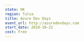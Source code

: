 ```yaml
---
state: OK
region: Tulsa
title: Azure Dev Days
event_url: http://azuredevdays.com
start_date: 2018-10-22
cost: Free
---
```


